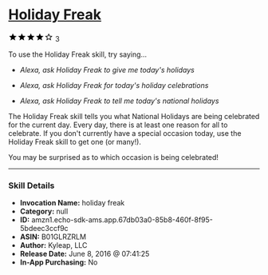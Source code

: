 # [Holiday Freak](http://alexa.amazon.com/#skills/amzn1.echo-sdk-ams.app.67db03a0-85b8-460f-8f95-5bdeec3ccf9c)
![4 stars](../../images/ic_star_black_18dp_1x.png)![4 stars](../../images/ic_star_black_18dp_1x.png)![4 stars](../../images/ic_star_black_18dp_1x.png)![4 stars](../../images/ic_star_black_18dp_1x.png)![4 stars](../../images/ic_star_border_black_18dp_1x.png) 3

To use the Holiday Freak skill, try saying...

* *Alexa, ask Holiday Freak to give me today's holidays*

* *Alexa, ask Holiday Freak for today's holiday celebrations*

* *Alexa, ask Holiday Freak to tell me today's national holidays*

The Holiday Freak skill tells you what National Holidays are being celebrated for the current day. Every day, there is at least one reason for all to celebrate. If you don't currently have a special occasion today, use the Holiday Freak skill to get one (or many!).

You may be surprised as to which occasion is being celebrated!

***

### Skill Details

* **Invocation Name:** holiday freak
* **Category:** null
* **ID:** amzn1.echo-sdk-ams.app.67db03a0-85b8-460f-8f95-5bdeec3ccf9c
* **ASIN:** B01GLRZRLM
* **Author:** Kyleap, LLC
* **Release Date:** June 8, 2016 @ 07:41:25
* **In-App Purchasing:** No
